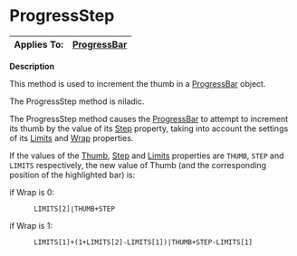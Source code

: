 



<h1 class="heading"><span class="name">ProgressStep</span></h1>

| Applies To: | [ProgressBar](./progressbar.md) |
| --- | ---  |


**Description**


This method is used to increment the thumb in a [ProgressBar](./progressbar.md) object.


The ProgressStep method is niladic.


The ProgressStep method causes the [ProgressBar](./progressbar.md) to attempt to increment its thumb by the value of its [Step](./step.md) property, taking into account the settings of its [Limits](./limits.md) and [Wrap](./wrap.md) properties.


If the values of the [Thumb](./thumb.md), [Step](./step.md) and [Limits](./limits.md) properties are `THUMB`, `STEP` and `LIMITS` respectively, the new value of Thumb (and the corresponding position of the highlighted bar) is:


if Wrap is 0:
```apl
      LIMITS[2]⌊THUMB+STEP
```


if Wrap is 1:
```apl
      LIMITS[1]+(1+LIMITS[2]-LIMITS[1])|THUMB+STEP-LIMITS[1]
```


